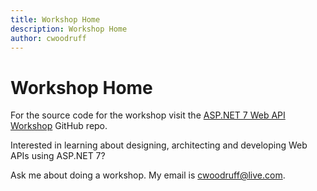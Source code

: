 ```yaml
---
title: Workshop Home
description: Workshop Home
author: cwoodruff
---
```

# Workshop Home

For the source code for the workshop visit the [ASP.NET 7 Web API Workshop](https://github.com/cwoodruff/aspnet-7-web-api-workshop ) GitHub repo.

Interested in learning about designing, architecting and developing Web APIs using ASP.NET 7?

Ask me about doing a workshop. My email is [cwoodruff@live.com](mailto:cwoodruff@live.com).
